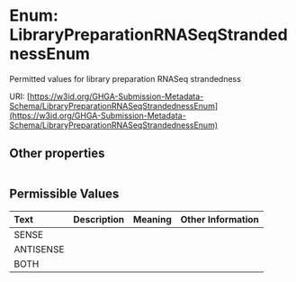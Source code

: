 
# Enum: LibraryPreparationRNASeqStrandednessEnum


Permitted values for library preparation RNASeq strandedness

URI: [https://w3id.org/GHGA-Submission-Metadata-Schema/LibraryPreparationRNASeqStrandednessEnum](https://w3id.org/GHGA-Submission-Metadata-Schema/LibraryPreparationRNASeqStrandednessEnum)


## Other properties

|  |  |  |
| --- | --- | --- |

## Permissible Values

| Text | Description | Meaning | Other Information |
| :--- | :---: | :---: | ---: |
| SENSE |  |  |  |
| ANTISENSE |  |  |  |
| BOTH |  |  |  |

